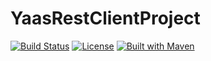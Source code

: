 
# YaasRestClientProject


[![Build Status](https://travis-ci.org/fdlessard/YaasRestClientProject.svg)](https://travis-ci.org/fdlessard/YaasRestClientProject)
[![License](http://img.shields.io/:license-mit-blue.svg)](https://github.com/fdlessard/YaasRestClientProject/blob/master/LICENSE)
[![Built with Maven](http://maven.apache.org/images/logos/maven-feather.png)](http://maven.org/)


